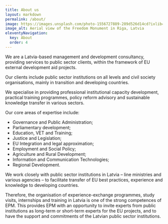 ```yaml
---
title: About us
layout: markdown
permalink: /about/
image: https://images.unsplash.com/photo-1556727889-289d526d14cd?ixlib=rb-1.2.1&ixid=MnwxMjA3fDB8MHxwaG90by1wYWdlfHx8fGVufDB8fHx8&auto=format&fit=crop&w=1932&q=80
image_alt: Aerial view of the Freedom Monument in Riga, Latvia
eleventyNavigation:
  key: About
  order: 4
---
```

We are a Latvia-based management and development consultancy, providing services to public sector clients, within the framework of EU external development aid projects. 

Our clients include public sector institutions on all levels and civil society organisations, mainly in transition and developing countries.

We specialise in providing professional institutional capacity development, practical training programmes, policy reform advisory and sustainable knowledge transfer in various sectors.

Our core areas of expertise include:

- Governance and Public Administration;
- Parliamentary development;
- Education, VET and Training;
- Justice and Legislation;
- EU Integration and legal approximation;
- Employment and Social Policy;
- Agriculture and Rural Development;
- Information and Communication Technologies;
- Regional Development.

We work closely with public sector institutions in Latvia – line ministries and various agencies – to facilitate transfer of EU best practices, experience and knowledge to developing countries.

Therefore, the organisation of experience-exchange programmes, study visits, internships and training in Latvia is one of the strong competences of EPM. This provides EPM with an opportunity to invite experts from public institutions as long-term or short-term experts for the EU projects, and to have the support and commitments of the Latvian public sector institutions.